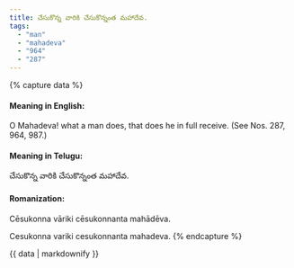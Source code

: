 ```yaml
---
title: చేసుకొన్న వారికి చేసుకొన్నంత మహాదేవ.
tags:
  - "man"
  - "mahadeva"
  - "964"
  - "287"
---
```


{% capture data %}
#### Meaning in English:
O Mahadeva! what a man does, that does he in full receive.
(See Nos. 287, 964, 987.)

#### Meaning in Telugu:
చేసుకొన్న వారికి చేసుకొన్నంత మహాదేవ.

#### Romanization:
Cēsukonna vāriki cēsukonnanta mahādēva.

Cesukonna variki cesukonnanta mahadeva.
{% endcapture %}

{{ data | markdownify }}

